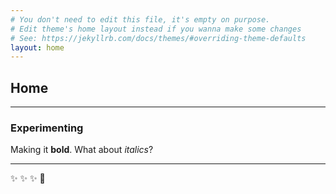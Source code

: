```yaml
---
# You don't need to edit this file, it's empty on purpose.
# Edit theme's home layout instead if you wanna make some changes
# See: https://jekyllrb.com/docs/themes/#overriding-theme-defaults
layout: home
---
```


## Home

--------

### Experimenting


Making it **bold**. What about *italics*?

--------


:sparkles: :sparkles: :sparkles: :rocket:
